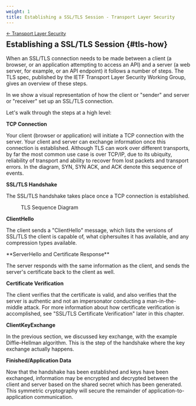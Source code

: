 ```yaml
---
weight: 1
title: Establishing a SSL/TLS Session - Transport Layer Security
---
```


<div style="font-size: 0.9em; margin-bottom: -20px;"><a href="/books/api-security/tls/">&larr; Transport Layer Security</a></div>

## Establishing a SSL/TLS Session {#tls-how}

When an SSL/TLS connection needs to be made between a client (a browser, or an application attempting to access an API) and a server (a web server, for example, or an API endpoint) it follows a number of steps. The TLS spec, published by the IETF Transport Layer Security Working Group, gives an overview of these steps.

In <a href="#fig_tls_sequence_diagram" class="figref"></a> we show a visual representation of how the client or "sender" and server or "receiver" set up an SSL/TLS connection.

Let's walk through the steps at a high level:

**TCP Connection**

Your client (browser or application) will initiate a TCP connection with the server. Your client and server can exchange information once this connection is established. Although TLS can work over different transports, by far the most common use case is over TCP/IP, due to its ubiquity, reliability of transport and ability to recover from lost packets and transport errors. In the diagram, SYN, SYN ACK, and ACK denote this sequence of events.

**SSL/TLS Handshake**

The SSL/TLS handshake takes place once a TCP connection is established.

<figure id="fig_tls_sequence_diagram">
  <img /assets/img/books/tls-sequence-diagram.png" alt=""/>
  <figcaption>TLS Sequence Diagram</figcaption>
</figure>

**ClientHello**

The client sends a "ClientHello" message, which lists the versions of SSL/TLS the client is capable of, what ciphersuites it has available, and any compression types available.

<div class="break-before"></div>
**ServerHello and Certificate Response**

The server responds with the same information as the client, and sends the server's certificate back to the client as well.

**Certificate Verification**

The client verifies that the certificate is valid, and also verifies that the server is authentic and not an impersonator conducting a man-in-the-middle attack. For more information about how certificate verification is accomplished, see "SSL/TLS Certificate Verification" later in this chapter.

**ClientKeyExchange**

In the previous section, we discussed key exchange, with the example Diffie–Hellman algorithm. This is the step of the handshake where the key exchange actually happens.

**Finished/Application Data**

Now that the handshake has been established and keys have been exchanged, information may be encrypted and decrypted between the client and server based on the shared secret which has been generated. This symmetric cryptography will secure the remainder of application-to-application communication.
